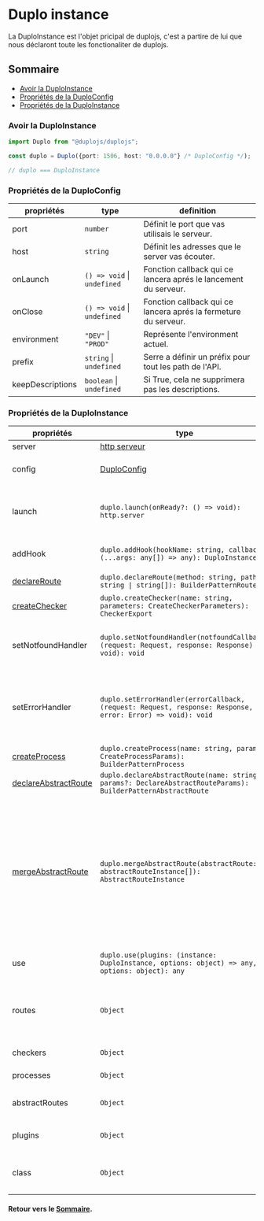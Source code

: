 # Duplo instance
La DuploInstance est l'objet pricipal de duplojs, c'est a partire de lui que nous déclaront toute les fonctionaliter de duplojs.

## Sommaire
- [Avoir la DuploInstance](#avoir-la-duploinstance)
- [Propriétés de la DuploConfig](#propriétés-de-la-duploconfig)
- [Propriétés de la DuploInstance](#propriétés-de-la-duploinstance)

### Avoir la DuploInstance
```ts
import Duplo from "@duplojs/duplojs";

const duplo = Duplo({port: 1506, host: "0.0.0.0"} /* DuploConfig */);

// duplo === DuploInstance
```

### Propriétés de la DuploConfig
propriétés|type|definition
---|---|---
port|`number`|Définit le port que vas utilisais le serveur.
host|`string`|Définit les adresses que le server vas écouter. 
onLaunch|`() => void` \| `undefined`|Fonction callback qui ce lancera aprés le lancement du serveur.
onClose|`() => void` \| `undefined`|Fonction callback qui ce lancera aprés la fermeture du serveur.
environment|`"DEV"` \| `"PROD"`|Représente l'environment actuel.
prefix|`string` \| `undefined`|Serre a définir un préfix pour tout les path de l'API.
keepDescriptions|`boolean` \| `undefined`|Si True, cela ne supprimera pas les descriptions.

### Propriétés de la DuploInstance
propriétés|type|definition
---|---|---
server|[http serveur](https://nodejs.org/api/http.html#class-httpserver)|Objet [http serveur](https://nodejs.org/api/http.html#class-httpserver).
config|[DuploConfig](#propriétés-de-la-duploconfig)|Correspont a la [config](#propriétés-de-la-duploconfig) utilisé pour obtenir l'instance.
launch|`duplo.launch(onReady?: () => void): http.server`|Fonction qui serre a lancer le serveur. Le router sera build a l'appel de cette fonction. 
addHook|`duplo.addHook(hookName: string, callback: (...args: any[]) => any): DuploInstance`|Permet d'ajouter des [Hooks](./Hook.md) de manier global.
[declareRoute](./Route.md#déclarer-une-route)|`duplo.declareRoute(method: string, path: string \| string[]): BuilderPatternRoute`|Permet de déclaré une [route](./Route.md).
[createChecker](./Checker.md#créer-un-checker)|`duplo.createChecker(name: string, parameters: CreateCheckerParameters): CheckerExport`|Permet de créée un [checker](./Checker.md).
setNotfoundHandler|`duplo.setNotfoundHandler(notfoundCallback: (request: Request, response: Response) => void): void`|Permet de dénire la fonction qui sera applé en cas de route non trouvé.
setErrorHandler|`duplo.setErrorHandler(errorCallback, (request: Request, response: Response, error: Error) => void): void`|Permet de définire la fonction qui sera applé en cas d'erreur survenu pendan l'execution des opération d'une route.
[createProcess](./Process.md#créer-un-process)|`duplo.createProcess(name: string, params?: CreateProcessParams): BuilderPatternProcess`|Permet de créée de un [process](./Process.md).
[declareAbstractRoute](./AbstractRoute.md#déclarer-une-abstract-route)|`duplo.declareAbstractRoute(name: string, params?: DeclareAbstractRouteParams): BuilderPatternAbstractRoute`|Permet de créée une [abstractRoute](./AbstractRoute.md).
[mergeAbstractRoute](./AbstractRoute.md#merge-des-abstract-route)|`duplo.mergeAbstractRoute(abstractRoute: abstractRouteInstance[]): AbstractRouteInstance`|Permet de merge plusieur [abstractRoute](./AbstractRoute.md). Cette function existe pour fusioner des abstractRoute venant de diférent [plugins](./Plugins.md), donc favorisé la création d'abstractRoute depuis d'autre quand vous le pouvais.
use|`duplo.use(plugins: (instance: DuploInstance, options: object) => any, options: object): any`|Permet d'implémenté un [plugin](./Plugins.md).
routes|`Object`|Objet contenant toute les route de l'application. Il sera vide jusqu'à l'appel du hook `beforeBuildRouter`.
checkers|`Object`|Objet contenant toute les checkers.
processes|`Object`|Objet contenant toute les process.
abstractRoutes|`Object`|Objet contenant toute les abstractRoutes.
plugins|`Object`|Objet contenant toute les plugins implémenter.
class|`Object`|Objet regroupan l'enssemble des class utilisais pars l'instance.

#### Retour vers le [Sommaire](#sommaire).